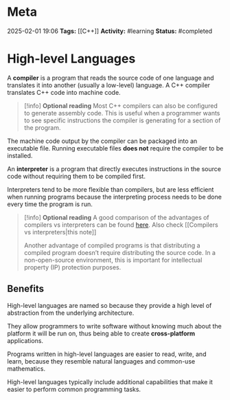 # Meta
2025-02-01 19:06
**Tags:** [[C++]]
**Activity:** #learning 
**Status:** #completed 

# High-level Languages

A **compiler** is a program that reads the source code of one language and translates it into another (usually a low-level) language. A C++ compiler translates C++ code into machine code.

> [!info] **Optional reading**
> Most C++ compilers can also be configured to generate assembly code. This is useful when a programmer wants to see specific instructions the compiler is generating for a section of the program.

The machine code output by the compiler can be packaged into an executable file. Running executable files **does not** require the compiler to be installed.

An **interpreter** is a program that directly executes instructions in the source code without requiring them to be compiled first.

Interpreters tend to be more flexible than compilers, but are less efficient when running programs because the interpreting process needs to be done every time the program is run.

> [!info] **Optional reading**
> A good comparison of the advantages of compilers vs interpreters can be found [here](https://stackoverflow.com/questions/38491212/difference-between-compiled-and-interpreted-languages/38491646#38491646). Also check [[Compilers vs interpreters|this note]]
> 
> Another advantage of compiled programs is that distributing a compiled program doesn’t require distributing the source code. In a non-open-source environment, this is important for intellectual property (IP) protection purposes.

## Benefits
High-level languages are named so because they provide a high level of abstraction from the underlying architecture.

They allow programmers to write software without knowing much about the platform it will be run on, thus being able to create **cross-platform** applications.

Programs written in high-level languages are easier to read, write, and learn, because they resemble natural languages and common-use mathematics.

High-level languages typically include additional capabilities that make it easier to perform common programming tasks.